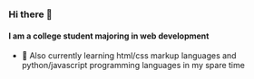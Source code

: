 ### Hi there 👋

#### I am a college student majoring in web development

- 🌱 Also currently learning html/css markup languages and python/javascript programming languages in my spare time


